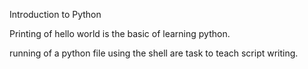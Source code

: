 Introduction to Python

Printing of hello world is the basic of learning python.

running of a python file using the shell are task to teach script writing.
